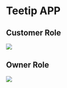 # Teetip APP

## Customer Role
![](https://github.com/satriyarifki/Teetip_App/blob/master/assets/gif/TeetipCustomer.gif)

## Owner Role
![](https://github.com/satriyarifki/Teetip_App/blob/master/assets/gif/TeetipOwner.gif)


